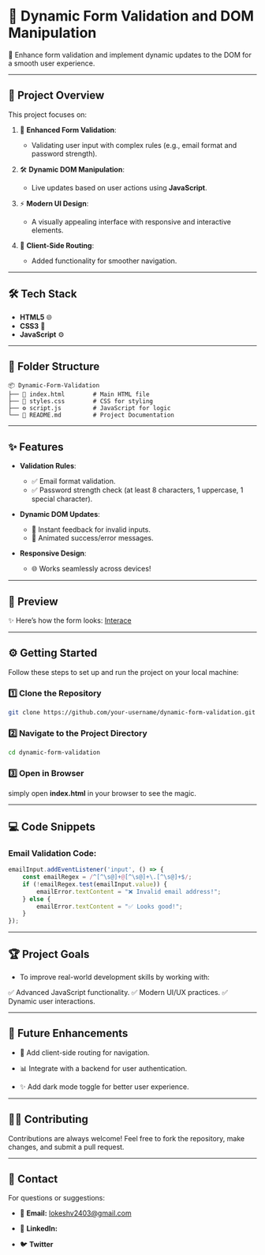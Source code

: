 # 🌟 Dynamic Form Validation and DOM Manipulation
🎯 Enhance form validation and implement dynamic updates to the DOM for a smooth user experience.

---

## 🚀 Project Overview  
This project focuses on:  
1. 🌟 **Enhanced Form Validation**:  
   - Validating user input with complex rules (e.g., email format and password strength).
   
2. 🛠️ **Dynamic DOM Manipulation**:  
   - Live updates based on user actions using **JavaScript**.
     
3. ⚡ **Modern UI Design**:  
   - A visually appealing interface with responsive and interactive elements.
     
4. 📂 **Client-Side Routing**:  
   - Added functionality for smoother navigation.

---

## 🛠️ Tech Stack  
- **HTML5** 🌐  
- **CSS3** 🎨  
- **JavaScript** ⚙️  

---

## 📂 Folder Structure  

```plaintext
📦 Dynamic-Form-Validation
├── 📜 index.html        # Main HTML file
├── 🎨 styles.css        # CSS for styling
├── ⚙️ script.js         # JavaScript for logic
└── 📜 README.md         # Project Documentation
```
---
## ✨ Features
- **Validation Rules**:  
  - ✅ Email format validation.  
  - ✅ Password strength check (at least 8 characters, 1 uppercase, 1 special character).  

- **Dynamic DOM Updates**:  
  - 🔄 Instant feedback for invalid inputs.  
  - 🎉 Animated success/error messages.  

- **Responsive Design**:  
  - 🌐 Works seamlessly across devices!

---

## 🎨 Preview

✨ Here’s how the form looks:
[Interace]()

---

## ⚙️ Getting Started

Follow these steps to set up and run the project on your local machine:

### 1️⃣ Clone the Repository

```bash
git clone https://github.com/your-username/dynamic-form-validation.git
```
### 2️⃣ Navigate to the Project Directory

```bash
cd dynamic-form-validation
```
### 3️⃣ Open in Browser

simply open **index.html** in your browser to see the magic.

---

## 💻 Code Snippets

### Email Validation Code:

```javascript
emailInput.addEventListener('input', () => {
    const emailRegex = /^[^\s@]+@[^\s@]+\.[^\s@]+$/;
    if (!emailRegex.test(emailInput.value)) {
        emailError.textContent = "❌ Invalid email address!";
    } else {
        emailError.textContent = "✅ Looks good!";
    }
});
```
---

## 🏆 Project Goals

* To improve real-world development skills by working with:

✅ Advanced JavaScript functionality.
✅ Modern UI/UX practices.
✅ Dynamic user interactions.

---

## 🌟 Future Enhancements

- 🔧 Add client-side routing for navigation.

- 📊 Integrate with a backend for user authentication.

- ✨ Add dark mode toggle for better user experience.

---

## 👨‍💻 Contributing

Contributions are always welcome! Feel free to fork the repository, make changes, and submit a pull request.

---

## 📧 Contact

For questions or suggestions:

- 📩 **Email:** lokeshv2403@gmail.com

- 💼 **LinkedIn:** 

- 🐦 **Twitter**




